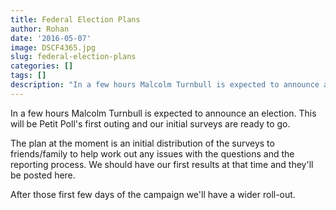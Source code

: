 ```yaml
---
title: Federal Election Plans
author: Rohan
date: '2016-05-07'
image: DSCF4365.jpg
slug: federal-election-plans
categories: []
tags: []
description: "In a few hours Malcolm Turnbull is expected to announce an election. This will be Petit Poll's first outing and our initial surveys are ready to go."
---
```

In a few hours Malcolm Turnbull is expected to announce an election. This will be Petit Poll's first outing and our initial surveys are ready to go.

The plan at the moment is an initial distribution of the surveys to friends/family to help work out any issues with the questions and the reporting process. We should have our first results at that time and they'll be posted here.

After those first few days of the campaign we'll have a wider roll-out.
